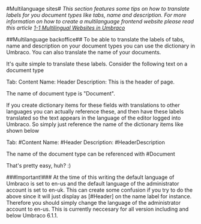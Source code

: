 #Multilanguage sites#
_This section features some tips on how to translate labels for you document types like tabs, name and description. For more information on how to create a multilanguage frontend website please read this article [1-1 Multilingual Websites in Umbraco
](http://24days.in/umbraco/2012/multilingual-1-1/)_

##Multilanguage backoffice##
To be able to translate the labels of tabs, name and description on your document types you can use the dictionary in Umbraco. You can also translate the name of your documents.

It's quite simple to translate these labels. Consider the following text on a document type

Tab: Content
Name: Header
Description: This is the header of page.

The name of document type is "Document".

If you create dictionary items for these fields with translations to other languages you can actually reference these, and then have these labels translated so the text appears in the language of the editor logged into Umbraco.
So simply just reference the name of the dictionary items like shown below

Tab: #Content
Name: #Header
Description: #HeaderDescription

The name of the document type can be referenced with #Document

That's pretty easy, huh? :)

###Important!###
At the time of this writing the default language of Umbraco is set to en-us and the default language of the administrator account is set to en-uk. This can create some confusion if you try to do the above since it will just display as [#Header] on the name label for instance. Therefore you should simply change the language of the administrator account to en-us.
This is currently neccesary for all version including and below Umbraco 6.1.1.